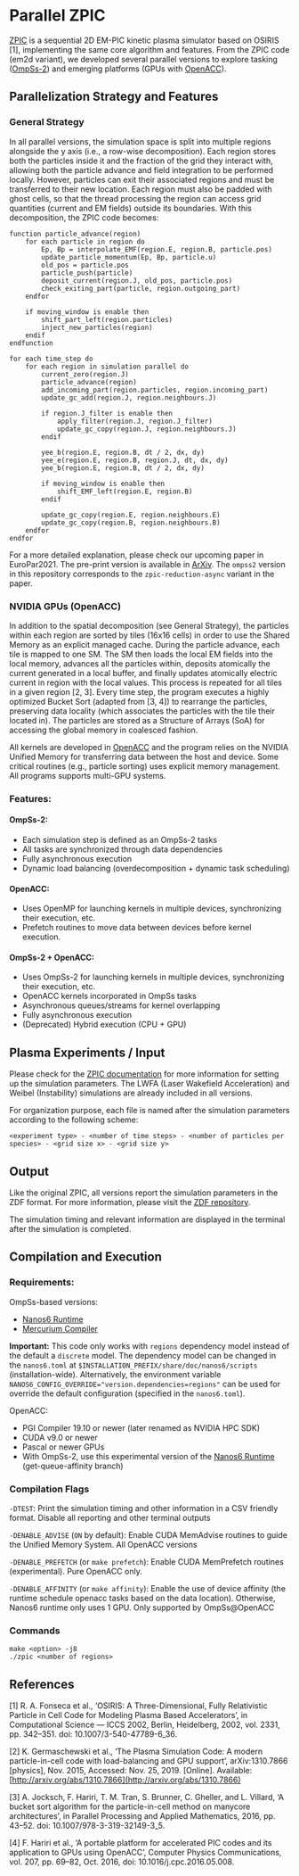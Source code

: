 # Parallel ZPIC

[ZPIC](https://github.com/ricardo-fonseca/zpic) is a sequential 2D EM-PIC kinetic plasma simulator based on OSIRIS [1], implementing the same core algorithm and features. From the ZPIC code (em2d variant), we developed several parallel versions to explore tasking ([OmpSs-2](https://pm.bsc.es/ompss-2)) and emerging platforms (GPUs with [OpenACC](https://www.openacc.org/)). 

## Parallelization Strategy and Features

### General Strategy

In all parallel versions, the simulation space is split into multiple regions alongside the y axis (i.e., a row-wise decomposition). Each region stores both the particles inside it and the fraction of the grid they interact with, allowing both the particle advance and field integration to be performed locally. However, particles can exit their associated regions and must be transferred to their new location. Each region must also be padded with ghost cells, so that the thread processing the region can access grid quantities (current and EM fields) outside its boundaries. With this decomposition, the ZPIC code becomes:

```
function particle_advance(region)
	for each particle in region do
		Ep, Bp = interpolate_EMF(region.E, region.B, particle.pos)
		update_particle_momentum(Ep, Bp, particle.u) 
		old_pos = particle.pos
		particle_push(particle)
		deposit_current(region.J, old_pos, particle.pos)
		check_exiting_part(particle, region.outgoing_part)
	endfor 
	
	if moving_window is enable then
		shift_part_left(region.particles)
		inject_new_particles(region)
	endif
endfunction

for each time_step do
	for each region in simulation parallel do 	
		current_zero(region.J)
		particle_advance(region)
		add_incoming_part(region.particles, region.incoming_part)
		update_gc_add(region.J, region.neighbours.J)

		if region.J_filter is enable then 
			apply_filter(region.J, region.J_filter)
			update_gc_copy(region.J, region.neighbours.J) 
		endif 
		
		yee_b(region.E, region.B, dt / 2, dx, dy)
		yee_e(region.E, region.B, region.J, dt, dx, dy)
		yee_b(region.E, region.B, dt / 2, dx, dy)
					
		if moving_window is enable then
			shift_EMF_left(region.E, region.B)
		endif
		
		update_gc_copy(region.E, region.neighbours.E)
		update_gc_copy(region.B, region.neighbours.B)
	endfor
endfor

```
For a more detailed explanation, please check our upcoming paper in EuroPar2021. The pre-print version is available in [ArXiv](https://arxiv.org/abs/2106.12485). The `ompss2` version in this repository corresponds to the `zpic-reduction-async` variant in the paper.

### NVIDIA GPUs (OpenACC)
In addition to the spatial decomposition (see General Strategy), the particles within each region are sorted by tiles (16x16 cells) in order to use the Shared Memory as an explicit managed cache. During the particle advance, each tile is mapped to one SM. The SM then loads the local EM fields into the local memory, advances all the particles within, deposits atomically the current generated in a local buffer, and finally updates atomically electric current in region with the local values. This process is repeated for all tiles in a given region [2, 3]. Every time step, the program executes a highly optimized Bucket Sort (adapted from [3, 4]) to rearrange the particles, preserving data locality (which associates the particles with the tile their located in). The particles are stored as a Structure of Arrays (SoA) for accessing the global memory in coalesced fashion.

All kernels are developed in [OpenACC](https://www.openacc.org/) and the program relies on the NVIDIA Unified Memory for transferring data between the host and device. Some critical routines (e.g., particle sorting) uses explicit memory management. All programs supports multi-GPU systems.

### Features:
#### OmpSs-2:
- Each simulation step is defined as an OmpSs-2 tasks
- All tasks are synchronized through data dependencies
- Fully asynchronous execution
- Dynamic load balancing (overdecomposition + dynamic task scheduling)

#### OpenACC:
- Uses OpenMP for launching kernels in multiple devices, synchronizing their execution, etc.
- Prefetch routines to move data between devices before kernel execution.

#### OmpSs-2 + OpenACC:
- Uses OmpSs-2 for launching kernels in multiple devices, synchronizing their execution, etc.
- OpenACC kernels incorporated in OmpSs tasks
- Asynchronous queues/streams for kernel overlapping
- Fully asynchronous execution
- (Deprecated) Hybrid execution (CPU + GPU)

## Plasma Experiments / Input
Please check for the [ZPIC documentation](https://github.com/ricardo-fonseca/zpic/blob/master/doc/Documentation.md) for more information for setting up the simulation parameters. The LWFA (Laser Wakefield Acceleration) and Weibel (Instability) simulations are already included in all versions.

For organization purpose, each file is named after the simulation parameters according to the following scheme:
```
<experiment type> - <number of time steps> - <number of particles per species> - <grid size x> - <grid size y>
```

## Output

Like the original ZPIC, all versions report the simulation parameters in the ZDF format. For more information, please visit the [ZDF repository](https://github.com/ricardo-fonseca/zpic/tree/master/zdf).

The simulation timing and relevant information are displayed in the terminal after the simulation is completed.

## Compilation and Execution

### Requirements:

OmpSs-based versions:
- [Nanos6 Runtime](https://github.com/bsc-pm/nanos6)
- [Mercurium Compiler](https://github.com/bsc-pm/mcxx)

**Important:** This code only works with `regions` dependency model instead of the default a `discrete` model. The dependency model can be changed in the `nanos6.toml` at `$INSTALLATION_PREFIX/share/doc/nanos6/scripts` (installation-wide). Alternatively, the environment variable `NANOS6_CONFIG_OVERRIDE="version.dependencies=regions"` can be used for override the default configuration (specified in the `nanos6.toml`).

OpenACC:
- PGI Compiler 19.10 or newer (later renamed as NVIDIA HPC SDK)
- CUDA v9.0 or newer
- Pascal or newer GPUs
- With OmpSs-2, use this experimental version of the [Nanos6 Runtime](https://github.com/epeec/nanos6-openacc) (get-queue-affinity branch)


### Compilation Flags

`-DTEST`: Print the simulation timing and other information in a CSV friendly format. Disable all reporting and other terminal outputs

`-DENABLE_ADVISE` (`ON` by default): Enable CUDA MemAdvise routines to guide the Unified Memory System. All OpenACC versions

`-DENABLE_PREFETCH` (or `make prefetch`): Enable CUDA MemPrefetch routines (experimental). Pure OpenACC only.

`-DENABLE_AFFINITY` (or `make affinity`): Enable the use of device affinity (the runtime schedule openacc tasks based on the data location). Otherwise, Nanos6 runtime only uses 1 GPU. Only supported by OmpSs@OpenACC


### Commands

```
make <option> -j8
./zpic <number of regions>
```

## References

[1] R. A. Fonseca et al., ‘OSIRIS: A Three-Dimensional, Fully Relativistic Particle in Cell Code for Modeling Plasma Based Accelerators’, in Computational Science — ICCS 2002, Berlin, Heidelberg, 2002, vol. 2331, pp. 342–351. doi: 10.1007/3-540-47789-6_36.

[2] K. Germaschewski et al., ‘The Plasma Simulation Code: A modern particle-in-cell code with load-balancing and GPU support’, arXiv:1310.7866 [physics], Nov. 2015, Accessed: Nov. 25, 2019. [Online]. Available: [http://arxiv.org/abs/1310.7866](http://arxiv.org/abs/1310.7866)

[3] A. Jocksch, F. Hariri, T. M. Tran, S. Brunner, C. Gheller, and L. Villard, ‘A bucket sort algorithm for the particle-in-cell method on manycore architectures’, in Parallel Processing and Applied Mathematics, 2016, pp. 43–52. doi: 10.1007/978-3-319-32149-3_5.

[4] F. Hariri et al., ‘A portable platform for accelerated PIC codes and its application to GPUs using OpenACC’, Computer Physics Communications, vol. 207, pp. 69–82, Oct. 2016, doi: 10.1016/j.cpc.2016.05.008.


